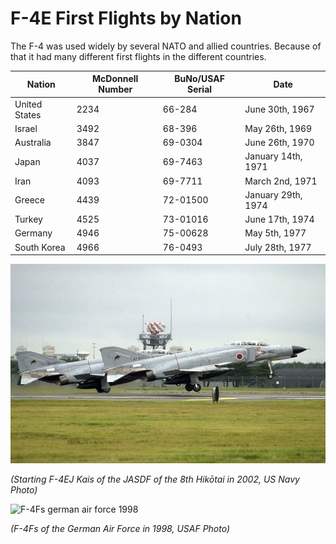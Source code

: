 # F-4E First Flights by Nation

The F-4 was used widely by several NATO and allied countries. Because of that it had many different
first flights in the different countries.

| Nation        | McDonnell Number | BuNo/USAF Serial | Date               |
| ------------- | ---------------- | ---------------- | ------------------ |
| United States | 2234             | 66-284           | June 30th, 1967    |
| Israel        | 3492             | 68-396           | May 26th, 1969     |
| Australia     | 3847             | 69-0304          | June 26th, 1970    |
| Japan         | 4037             | 69-7463          | January 14th, 1971 |
| Iran          | 4093             | 69-7711          | March 2nd, 1971    |
| Greece        | 4439             | 72-01500         | January 29th, 1974 |
| Turkey        | 4525             | 73-01016         | June 17th, 1974    |
| Germany       | 4946             | 75-00628         | May 5th, 1977      |
| South Korea   | 4966             | 76-0493          | July 28th, 1977    |

![JASDF F-4 starting](../img/JASDF_F-4_Phantoms.jpg)

_(Starting F-4EJ Kais of the JASDF of the 8th Hikōtai in 2002, US Navy Photo)_

![F-4Fs german air force 1998](../img/F-4Fs_JG74_1998.jpg)

_(F-4Fs of the German Air Force in 1998, USAF Photo)_
